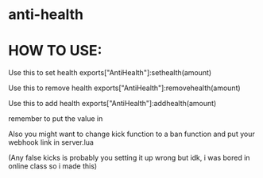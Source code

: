# anti-health


# HOW TO USE:

Use this to set health exports["AntiHealth"]:sethealth(amount)

Use this to remove health exports["AntiHealth"]:removehealth(amount)

Use this to add health exports["AntiHealth"]:addhealth(amount)

remember to put the value in

Also you might want to change kick function to a ban function and put your webhook link in server.lua

(Any false kicks is probably you setting it up wrong but idk, i was bored in online class so i made this)
